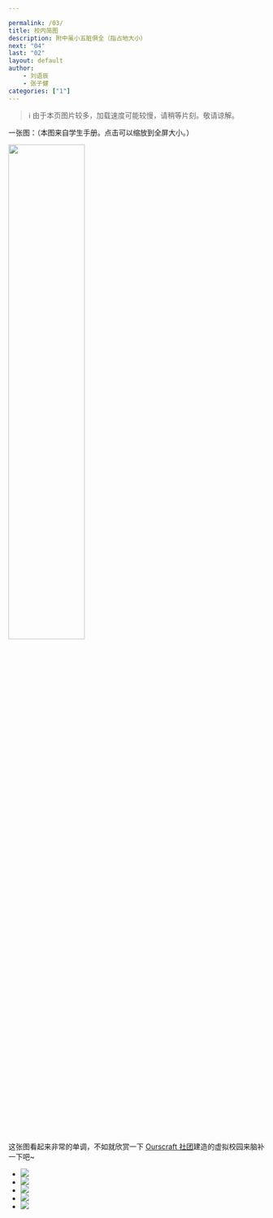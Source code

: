 ```yaml
---

permalink: /03/
title: 校内简图
description: 附中虽小五脏俱全（指占地大小）
next: "04"
last: "02"
layout: default
author:
    - 刘语辰
    - 张子健
categories: ["1"]
---
```

<script>
    document.addEventListener('DOMContentLoaded', function() {
    var elems = document.querySelectorAll('.materialboxed');
    var elems2 = document.querySelectorAll('.slider');
    var instances = M.Materialbox.init(elems);
    var instances2 = M.Slider.init(elems2,{
      height: calculatedGallerySize
    });

  });

</script>

> ℹ 由于本页图片较多，加载速度可能较慢，请稍等片刻。敬请谅解。

一张图：（本图来自学生手册。点击可以缩放到全屏大小。）

<img src="http://handbook.pkuschool.edu.cn/assets/images/gallery/dt1.jpg" style="width: 50%; min-width: 300px" class=" materialboxed">

这张图看起来非常的单调，不如就欣赏一下 [Ourscraft 社团](http://ourscraft.sxl.cn)建造的虚拟校园来脑补一下吧~

<div class="slider">
    <ul class="slides">
      <li>
        <img src="https://s1.ax1x.com/2020/06/24/NdMgT1.jpg"> <!-- random image -->
        <div class="caption right-align">
        </div>
      </li>
      <li>
        <img src="https://s1.ax1x.com/2020/06/24/NdM6m9.jpg"> <!-- random image -->
        <div class="caption right-align">
        </div>
      </li>
      <li>
        <img src="https://s1.ax1x.com/2020/06/24/NdMRFx.jpg"> <!-- random image -->
        <div class="caption right-align">
        </div>
      </li>
      <li>
        <img src="https://s1.ax1x.com/2020/06/24/NdMWY6.jpg"> <!-- random image -->
        <div class="caption center-align">
        </div>
      </li>
      <li>
        <img src="https://s1.ax1x.com/2020/06/24/NdMcwR.jpg"> <!-- random image -->
        <div class="caption right-align">
        </div>
      </li>
    </ul>
  </div>

